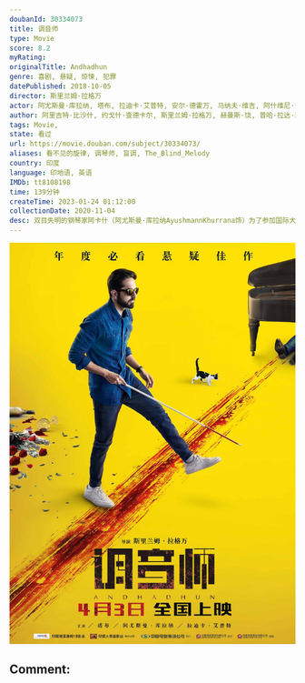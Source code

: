 ```yaml
---
doubanId: 30334073
title: 调音师
type: Movie
score: 8.2
myRating: 
originalTitle: Andhadhun
genre: 喜剧, 悬疑, 惊悚, 犯罪
datePublished: 2018-10-05
director: 斯里兰姆·拉格万
actor: 阿尤斯曼·库拉纳, 塔布, 拉迪卡·艾普特, 安尔·德霍万, 马纳夫·维吉, 阿什维尼·卡尔塞卡, 查亚·卡达姆, 萨基尔·侯赛因, 拉什米·阿格德卡, 莫希尼·凯瓦拉曼, 卡比尔·谢赫
author: 阿里吉特·比沙什, 约戈什·查德卡尔, 斯里兰姆·拉格万, 赫曼斯·饶, 普哈·拉达·瑟蒂, 奥利维耶·特雷内
tags: Movie, 
state: 看过
url: https://movie.douban.com/subject/30334073/
aliases: 看不见的旋律, 调琴师, 盲调, The_Blind_Melody
country: 印度
language: 印地语, 英语
IMDb: tt8108198
time: 139分钟
createTime: 2023-01-24 01:12:00
collectionDate: 2020-11-04
desc: 双目失明的钢琴家阿卡什（阿尤斯曼·库拉纳AyushmannKhurrana饰）为了参加国际大赛，平日里通过私人授课赚取经费。事实上他的眼睛完全正常，只不过希望通过这种方式感受不同的生活。因为一场...
---
```


![image](assets/p2551995207.jpg)

Comment: 
---

